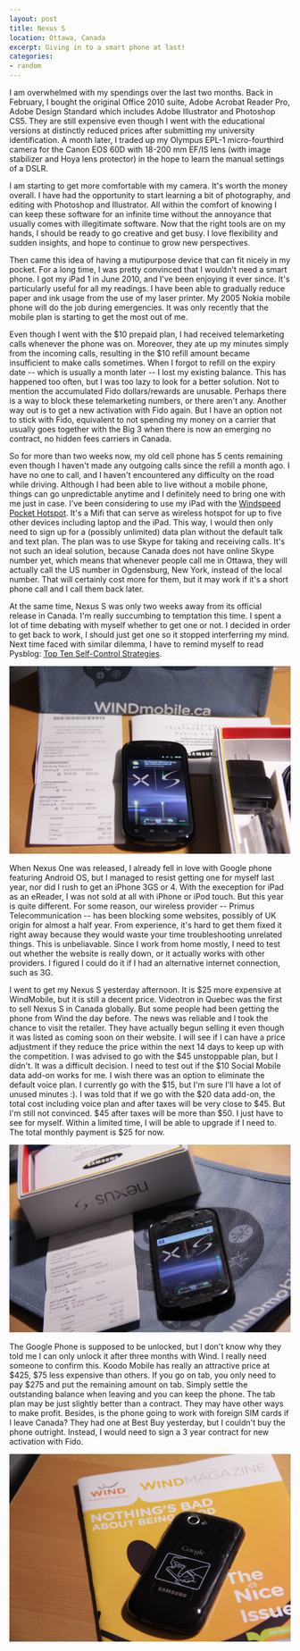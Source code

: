 ```yaml
---
layout: post
title: Nexus S
location: Ottawa, Canada
excerpt: Giving in to a smart phone at last!
categories:
- random
---
```


I am overwhelmed with my spendings over the last two months. Back in February, I bought the original Office 2010 suite, Adobe Acrobat Reader Pro, Adobe Design Standard which includes Adobe Illustrator and Photoshop CS5. They are still expensive even though I went with the educational versions at distinctly reduced prices after submitting my university identification. A month later, I traded up my Olympus EPL-1 micro-fourthird camera for the Canon EOS 60D with 18-200 mm EF/IS lens (with image stabilizer and Hoya lens protector) in the hope to learn the manual settings of a DSLR.

I am starting to get more comfortable with my camera. It's worth the money overall. I have had the opportunity to start learning a bit of photography, and editing with Photoshop and Illustrator. All within the comfort of knowing I can keep these software for an infinite time without the annoyance that usually comes with illegitimate software. Now that the right tools are on my hands, I should be ready to go creative and get busy. I love flexibility and sudden insights, and hope to continue to grow new perspectives.

Then came this idea of having a mutipurpose device that can fit nicely in my pocket. For a long time, I was pretty convinced that I wouldn't need a smart phone. I got my iPad 1 in June 2010, and I've been enjoying it ever since. It's particularly useful for all my readings. I have been able to gradually reduce paper and ink usage from the use of my laser printer. My 2005 Nokia mobile phone will do the job during emergencies. It was only recently that the mobile plan is starting to get the most out of me. <p>Even though I went with the $10 prepaid plan, I had received telemarketing calls whenever the phone was on. Moreover, they ate up my minutes simply from the incoming calls, resulting in the $10 refill amount became insufficient to make calls sometimes. When I forgot to refill on the expiry date -- which is usually a month later -- I lost my existing balance. This has happened too often, but I was too lazy to look for a better solution. Not to mention the accumulated Fido dollars/rewards are unusable. Perhaps there is a way to block these telemarketing numbers, or there aren't any. Another way out is to get a new activation with Fido again. But I have an option not to stick with Fido, equivalent to not spending my money on a carrier that usually goes together with the Big 3 when there is now an emerging no contract, no hidden fees carriers in Canada. </p>

So for more than two weeks now, my old cell phone has 5 cents remaining even though I haven't made any outgoing calls since the refill a month ago. I have no one to call, and I haven't encountered any difficulty on the road while driving. Although I had been able to live without a mobile phone, things can go unpredictable anytime and I definitely need to bring one with me just in case. I've been considering to use my iPad with the [Windspeed Pocket Hotspot](http://shop.windmobile.ca/ProductCatalog/Handsets/DatastickDetails.aspx?id=Huawei+E583%28WINDCA%29&color=blue). It's a Mifi that can serve as wireless hotspot for up to five other devices including laptop and the iPad. This way, I would then only need to sign up for a (possibly unlimited) data plan without the default talk and text plan. The plan was to use Skype for taking and receiving calls. It's not such an ideal solution, because Canada does not have online Skype number yet, which means that whenever people call me in Ottawa, they will actually call the US number in Ogdensburg, New York, instead of the local number. That will certainly cost more for them, but it may work if it's a short phone call and I call them back later. 

At the same time, Nexus S was only two weeks away from its official release in Canada. I'm really succumbing to temptation this time. I spent a lot of time debating with myself whether to get one or not. I decided in order to get back to work, I should just get one so it stopped interferring my mind. Next time faced with similar dilemma, I have to remind myself to read Pysblog: [Top Ten Self-Control Strategies](http://www.spring.org.uk/2011/04/top-10-self-control-strategies.php).

![alt nexus](/images/nexus_s-complete.jpg "Nexus unpacked") 

When Nexus One was released, I already fell in love with Google phone featuring Android OS, but I managed to resist getting one for myself last year, nor did I rush to get an iPhone 3GS or 4. With the exeception for iPad as an eReader, I was not sold at all with iPhone or iPod touch. But this year is quite different. For some reason, our wireless provider -- Primus Telecommunication -- has been blocking some websites, possibly of UK origin for almost a half year. From experience, it's hard to get them fixed it right away because they would waste your time troubleshooting unrelated things. This is unbeliavable. Since I work from home mostly, I need to test out whether the website is really down, or it actually works with other providers. I figured I could do it if I had an alternative internet connection, such as 3G. <p> I went to get my Nexus S yesterday afternoon. It is $25 more expensive at WindMobile, but it is still a decent price. Videotron in Quebec was the first to sell Nexus S in Canada globally. But some people had been getting the phone from Wind the day before. The news was reliable and I took the chance to visit the retailer. They have actually begun selling it even though it was listed as coming soon on their website. I will see if I can have a price adjustment if they reduce the price within the next 14 days to keep up with the competition. I was advised to go with the $45 unstoppable plan, but I didn't. It was a difficult decision. I need to test out if the $10 Social Mobile data add-on works for me. I wish there was an option to eliminate the default voice plan. I currently go with the $15, but I'm sure I'll have a lot of unused minutes :). I was told that if we go with the $20 data add-on, the total cost including voice plan and after taxes will be very close to $45. But I'm still not convinced. $45 after taxes will be more than $50. I just have to see for myself. Within a limited time, I will be able to upgrade if I need to. The total monthly payment is $25 for now. </p>

![alt nexus](/images/nexus_s-side.jpg "Nexus unpacked") 

<p>The Google Phone is supposed to be unlocked, but I don't know why they told me I can only unlock it after three months with Wind. I really need someone to confirm this. Koodo Mobile has really an attractive price at $425, $75 less expensive than others. If you go on tab, you only need to pay $275 and put the remaining amount on tab. Simply settle the outstanding balance when leaving and you can keep the phone. The tab plan may be just slightly better than a contract. They may have other ways to make profit. Besides, is the phone going to work with foreign SIM cards if I leave Canada? They had one at Best Buy yesterday, but I couldn't buy the phone outright. Instead, I would need to sign a 3 year contract for new activation with Fido. </p>

![alt nexus](/images/nexus_s-back.jpg "Nexus unpacked") 


